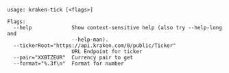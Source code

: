     usage: kraken-tick [<flags>]
    
    Flags:
      --help             Show context-sensitive help (also try --help-long and
                         --help-man).
      --tickerRoot="https://api.kraken.com/0/public/Ticker"  
                         URL Endpoint for ticker
      --pair="XXBTZEUR"  Currency pair to get
      --format="%.3f\n"  Format for number
    
